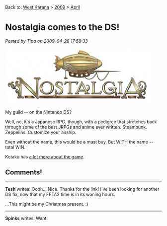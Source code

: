 Back to: [West Karana](/posts/westkarana.md) > [2009](/posts/2009/westkarana.md) > [April](./westkarana.md)
# Nostalgia comes to the DS!

*Posted by Tipa on 2009-04-28 17:58:33*

![nostalgia](../../../uploads/2009/04/nostalgia-479x181.jpg "nostalgia")

My guild -- on the Nintendo DS?

Well, no, it's a Japanese RPG, though, with a pedigree that stretches back through some of the best JRPGs and anime ever written. Steampunk. Zeppelins. Customize your airship.

Even without the name, this would be a must buy. But WITH the name -- total WIN.

Kotaku has [a lot more about the game](http://kotaku.com/5231391/rpg-dream-team-delivers-steampunk-nostalgia-to-the-ds).

## Comments!

---

**Tesh** writes: Oooh...
Nice. Thanks for the link! I've been looking for another DS fix, now that my FFTA2 time is in its waning hours.

...This might be my Christmas present. :)

---

**Spinks** writes: Want!

